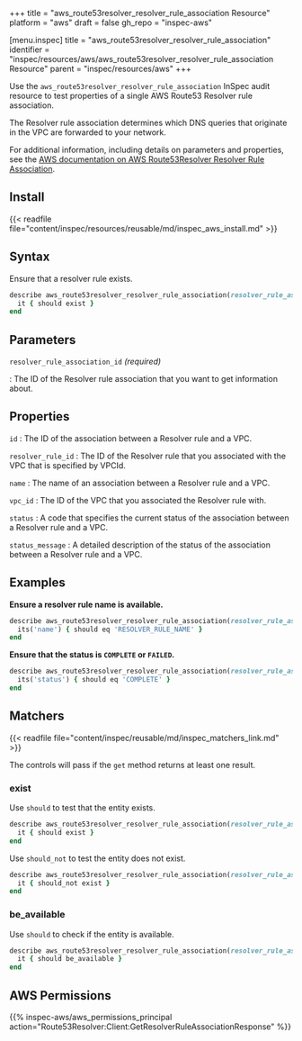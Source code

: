 +++
title = "aws_route53resolver_resolver_rule_association Resource"
platform = "aws"
draft = false
gh_repo = "inspec-aws"

[menu.inspec]
title = "aws_route53resolver_resolver_rule_association"
identifier = "inspec/resources/aws/aws_route53resolver_resolver_rule_association Resource"
parent = "inspec/resources/aws"
+++

Use the `aws_route53resolver_resolver_rule_association` InSpec audit resource to test properties of a single AWS Route53 Resolver rule association.

The Resolver rule association determines which DNS queries that originate in the VPC are forwarded to your network.

For additional information, including details on parameters and properties, see the [AWS documentation on AWS Route53Resolver Resolver Rule Association](https://docs.aws.amazon.com/AWSCloudFormation/latest/UserGuide/aws-resource-route53resolver-resolverruleassociation.html).

## Install

{{< readfile file="content/inspec/resources/reusable/md/inspec_aws_install.md" >}}

## Syntax

Ensure that a resolver rule exists.

```ruby
describe aws_route53resolver_resolver_rule_association(resolver_rule_association_id: 'RESOLVER_RULE_ASSOCIATION_ID') do
  it { should exist }
end
```

## Parameters

`resolver_rule_association_id` _(required)_

: The ID of the Resolver rule association that you want to get information about.

## Properties

`id`
: The ID of the association between a Resolver rule and a VPC.

`resolver_rule_id`
: The ID of the Resolver rule that you associated with the VPC that is specified by VPCId.

`name`
: The name of an association between a Resolver rule and a VPC.

`vpc_id`
: The ID of the VPC that you associated the Resolver rule with.

`status`
: A code that specifies the current status of the association between a Resolver rule and a VPC.

`status_message`
: A detailed description of the status of the association between a Resolver rule and a VPC.

## Examples

**Ensure a resolver rule name is available.**

```ruby
describe aws_route53resolver_resolver_rule_association(resolver_rule_association_id: 'RESOLVER_RULE_ASSOCIATION_ID') do
  its('name') { should eq 'RESOLVER_RULE_NAME' }
end
```

**Ensure that the status is `COMPLETE` or `FAILED`.**

```ruby
describe aws_route53resolver_resolver_rule_association(resolver_rule_association_id: 'RESOLVER_RULE_ASSOCIATION_ID') do
  its('status') { should eq 'COMPLETE' }
end
```

## Matchers

{{< readfile file="content/inspec/reusable/md/inspec_matchers_link.md" >}}

The controls will pass if the `get` method returns at least one result.

### exist

Use `should` to test that the entity exists.

```ruby
describe aws_route53resolver_resolver_rule_association(resolver_rule_association_id: 'RESOLVER_RULE_ASSOCIATION_ID') do
  it { should exist }
end
```

Use `should_not` to test the entity does not exist.

```ruby
describe aws_route53resolver_resolver_rule_association(resolver_rule_association_id: 'RESOLVER_RULE_ASSOCIATION_ID') do
  it { should_not exist }
end
```

### be_available

Use `should` to check if the entity is available.

```ruby
describe aws_route53resolver_resolver_rule_association(resolver_rule_association_id: 'RESOLVER_RULE_ASSOCIATION_ID') do
  it { should be_available }
end
```

## AWS Permissions

{{% inspec-aws/aws_permissions_principal action="Route53Resolver:Client:GetResolverRuleAssociationResponse" %}}
